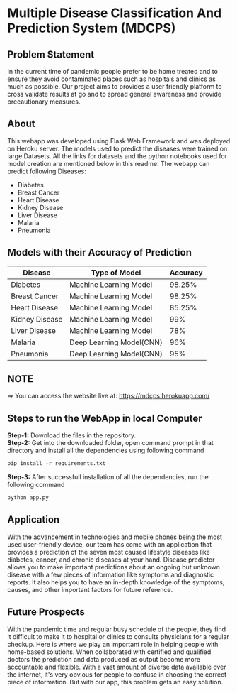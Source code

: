# Multiple Disease Classification And Prediction System (MDCPS)
## Problem Statement
In the current time of pandemic people prefer to be home treated and to ensure they avoid contaminated places such as hospitals and clinics as much as possible. Our project aims to provides a user friendly platform to cross validate results at go and to spread general awareness and provide precautionary measures.
## About
This webapp was developed using Flask Web Framework and was deployed on Heroku server. The models used to predict the diseases were trained on large Datasets. All the links for datasets and the python notebooks used for model creation are mentioned below in this readme. The webapp can predict following Diseases:
* Diabetes
* Breast Cancer
* Heart Disease
* Kidney Disease
* Liver Disease
* Malaria
* Pneumonia

## Models with their Accuracy of Prediction
Disease | Type of Model | Accuracy
--- | --- | ---
Diabetes | Machine Learning Model | 98.25%
Breast Cancer | Machine Learning Model | 98.25%
Heart Disease | Machine Learning Model | 85.25%
Kidney Disease | Machine Learning Model | 99%
Liver Disease | Machine Learning Model | 78%
Malaria | Deep Learning Model(CNN) | 96%
Pneumonia | Deep Learning Model(CNN) | 95%

## NOTE
=> You can access the website live at: https://mdcps.herokuapp.com/ <br> 

## Steps to run the WebApp in local Computer
**Step-1:** Download the files in the repository.<br>
**Step-2:** Get into the downloaded folder, open command prompt in that directory and install all the dependencies using following command<br>
```python
pip install -r requirements.txt
```
**Step-3:** After successfull installation of all the dependencies, run the following command<br>
```python
python app.py
```

## Application
With the advancement in technologies and mobile phones being the most used user-friendly device, our team has come with an application that provides a prediction of the seven most caused lifestyle diseases like diabetes, cancer, and chronic diseases at your hand.
Disease predictor allows you to make important predictions about an ongoing but unknown disease with a few pieces of information like symptoms and diagnostic reports.
It also helps you to have an in-depth knowledge of the symptoms, causes,  and other important factors for future reference.

## Future Prospects
With the pandemic time and regular busy schedule of the people, they find it difficult to make it to hospital or clinics to consults physicians for a regular checkup. Here is where we play an important role in helping people with home-based solutions.
When collaborated with certified and qualified doctors the prediction and data produced as output become more accountable and flexible.
With a vast amount of diverse data available over the internet, it's very obvious for people to confuse in choosing the correct piece of information. But with our app, this problem gets an easy solution.

